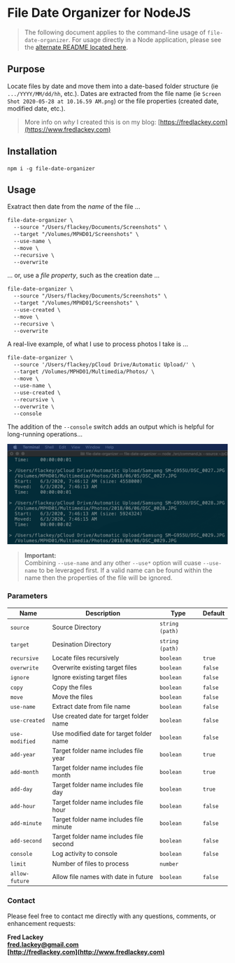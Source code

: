 # File Date Organizer for NodeJS

>  The following document applies to the command-line usage of `file-date-organizer`.  For usage directly in a Node application, please see the [alternate README located here](README-ALT.md).

## Purpose  
Locate files by date and move them into a date-based folder structure (ie `.../YYYY/MM/dd/hh`, etc.).  Dates are extracted from the file name (ie `Screen Shot 2020-05-28 at 10.16.59 AM.png`) or the file properties (created date, modified date, etc.).

> More info on _why_ I created this is on my blog: [https://fredlackey.com](https://www.fredlackey.com)

## Installation

```
npm i -g file-date-organizer
```

## Usage
Exatract then date from the _name_ of the file ... 
```
file-date-organizer \
  --source "/Users/flackey/Documents/Screenshots" \
  --target "/Volumes/MPHD01/Screenshots" \
  --use-name \
  --move \
  --recursive \
  --overwrite
```
... or, use a _file property_, such as the creation date ... 
```
file-date-organizer \
  --source "/Users/flackey/Documents/Screenshots" \
  --target "/Volumes/MPHD01/Screenshots" \
  --use-created \
  --move \
  --recursive \
  --overwrite
```
A real-live example, of what I use to process photos I take is ...
```
file-date-organizer \
  --source '/Users/flackey/pCloud Drive/Automatic Upload/' \
  --target /Volumes/MPHD01/Multimedia/Photos/ \
  --move \
  --use-name \
  --use-created \
  --recursive \
  --overwrite \
  --console
```
The addition of the `--console` switch adds an output which is helpful for long-running operations...

![Console Output](./docs/images/console-output.png)

> **Important:**  
> Combining `--use-name` and any other `--use*` option will cuase `--use-name` to be leveraged first.  If a valid name can be found within the name then the properties of the file will be ignored.

### Parameters

| Name           | Description                              | Type            | Default |
|----------------|------------------------------------------|-----------------|---------|
| `source`       | Source Directory                         | `string (path)` |         |
| `target`       | Desination Directory                     | `string (path)` |         |
| `recursive`    | Locate files recursively                 | `boolean`       | `true`  |
| `overwrite`    | Overwrite existing target files          | `boolean`       | `false` |
| `ignore`       | Ignore existing target files             | `boolean`       | `false` |
| `copy`         | Copy the files                           | `boolean`       | `false` |
| `move`         | Move the files                           | `boolean`       | `false` |
| `use-name`     | Extract date from file name              | `boolean`       | `false` |
| `use-created`  | Use created date for target folder name  | `boolean`       | `false` |
| `use-modified` | Use modified date for target folder name | `boolean`       | `false` |
| `add-year`     | Target folder name includes file year    | `boolean`       | `true`  |
| `add-month`    | Target folder name includes file month   | `boolean`       | `true`  |
| `add-day`      | Target folder name includes file day     | `boolean`       | `true`  |
| `add-hour`     | Target folder name includes file hour    | `boolean`       | `false` |
| `add-minute`   | Target folder name includes file minute  | `boolean`       | `false` |
| `add-second`   | Target folder name includes file second  | `boolean`       | `false` |
| `console`      | Log activity to console                  | `boolean`       | `false` |
| `limit`        | Number of files to process               | `number`        |         |
| `allow-future` | Allow file names with date in future     | `boolean`       | `false` |

### Contact  
Please feel free to contact me directly with any questions, comments, or enhancement requests:

**Fred Lackey**  
**[fred.lackey@gmail.com](mailto://fred.lackey@gmail.com)**  
**[http://fredlackey.com](http://www.fredlackey.com)**  
